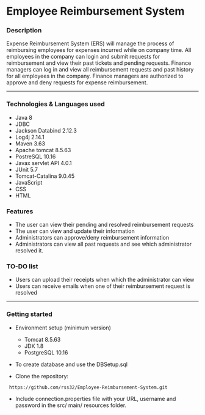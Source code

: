 # Employee Reimbursement System

### Description
Expense Reimbursement System (ERS) will manage the process of reimbursing employees for expenses incurred while on company time. All employees in the company can login and submit requests for reimbursement and view their past tickets and pending requests. Finance managers can log in and view all reimbursement requests and past history for all employees in the company. Finance managers are authorized to approve and deny requests for expense reimbursement. 

---

### Technologies & Languages used
- Java 8              
- JDBC
- Jackson Databind 2.12.3         
- Log4j 2.14.1
- Maven 3.63
- Apache tomcat 8.5.63
- PostreSQL 10.16
- Javax servlet API 4.0.1
- JUnit 5.7
- Tomcat-Catalina 9.0.45
- JavaScript
- CSS
- HTML

### Features
- The user can view their pending and resolved reimbursement requests
- The user can view and update their information
- Administrators can approve/deny reimbursement information
- Administrators can view all past requests and see which administrator resolved it.

### TO-DO list
- Users can upload their receipts when which the administrator can view 
- Users can receive emails when one of their reimbursement request is resolved

---
### Getting started

- Environment setup (minimum version)
  - Tomcat 8.5.63 
  - JDK 1.8 
  - PostgreSQL 10.16

- To create database and use the DBSetup.sql
- Clone the repository:
```
 https://github.com/rss32/Employee-Reimbursement-System.git
```
- Include connection.properties file with your URL, username and password in the src/ main/ resources folder.

